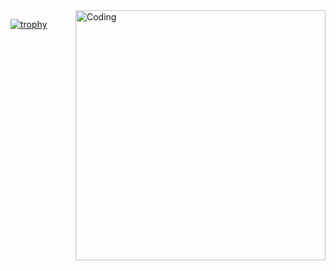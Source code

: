  <img align="right" alt="Coding" width="400" src="![200w-1](https://github.com/user-attachments/assets/d361d9e1-0106-4f86-b6ec-0793554a1656)">
  
[![trophy](https://github-profile-trophy.vercel.app/?username=JuanPabloRios27&theme=matrix)](https://github.com/ryo-ma/github-profile-trophy)
